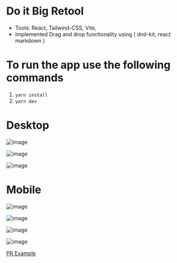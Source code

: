 # Do it Big Retool
- Tools: React, Tailwind-CSS, Vite, 
- Implemented Drag and drop functionality using ( dnd-kit, react markdown )

# To run the app use the following commands
1. `yarn install`
2. `yarn dev`

# Desktop
 ![image](https://github.com/user-attachments/assets/9cc49107-90dd-4247-94e5-e7aa854b6b75)
 
![image](https://github.com/user-attachments/assets/65a61856-ead5-43d4-a4d4-5bc0b76963cb)


![image](https://github.com/user-attachments/assets/165d5a19-c246-40c8-b098-4ab8a4e0d25a)


# Mobile 
![image](https://github.com/user-attachments/assets/18d855fa-f35a-49e0-b5f5-6039c8310ec1)

![image](https://github.com/user-attachments/assets/5a246e28-88fd-4d48-93be-0cf311f185a2)

![image](https://github.com/user-attachments/assets/5c5d167a-4cb0-45ed-b3a2-a76b24cdede4)

![image](https://github.com/user-attachments/assets/b5bc2615-c816-4fca-a810-056ec4c5929d)


[PR Example](https://github.com/coding404life/do-it-big/pull/1)
